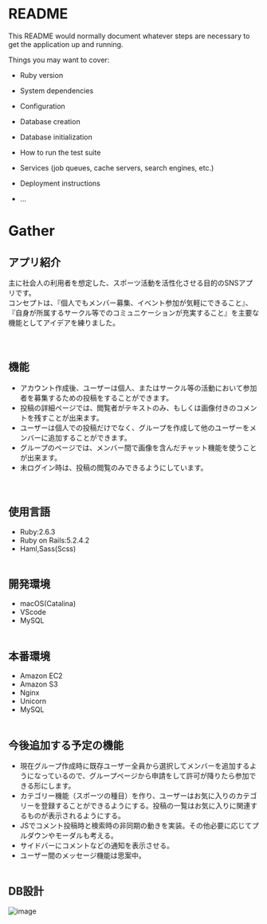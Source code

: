 # README

This README would normally document whatever steps are necessary to get the
application up and running.

Things you may want to cover:

* Ruby version

* System dependencies

* Configuration

* Database creation

* Database initialization

* How to run the test suite

* Services (job queues, cache servers, search engines, etc.)

* Deployment instructions

* ...


# Gather
## アプリ紹介
主に社会人の利用者を想定した、スポーツ活動を活性化させる目的のSNSアプリです。<br>
コンセプトは、『個人でもメンバー募集、イベント参加が気軽にできること』、『自身が所属するサークル等でのコミュニケーションが充実すること』を主要な機能としてアイデアを練りました。
<br><br><br>
## 機能
- アカウント作成後、ユーザーは個人、またはサークル等の活動において参加者を募集するための投稿をすることができます。<br>
- 投稿の詳細ページでは、閲覧者がテキストのみ、もしくは画像付きのコメントを残すことが出来ます。<br>
- ユーザーは個人での投稿だけでなく、グループを作成して他のユーザーをメンバーに追加することができます。<br>
- グループのページでは、メンバー間で画像を含んだチャット機能を使うことが出来ます。
- 未ログイン時は、投稿の閲覧のみできるようにしています。
<br><br><br>
## 使用言語
- Ruby:2.6.3
- Ruby on Rails:5.2.4.2
- Haml,Sass(Scss)
<br><br>
## 開発環境
- macOS(Catalina)
- VScode
- MySQL
<br><br>
## 本番環境
- Amazon EC2
- Amazon S3
- Nginx
- Unicorn
- MySQL
<br><br>
## 今後追加する予定の機能
- 現在グループ作成時に既存ユーザー全員から選択してメンバーを追加するようになっているので、グループページから申請をして許可が降りたら参加できる形にします。
- カテゴリー機能（スポーツの種目）を作り、ユーザーはお気に入りのカテゴリーを登録することができるようにする。投稿の一覧はお気に入りに関連するものが表示されるようにする。
- JSでコメント投稿時と検索時の非同期の動きを実装。その他必要に応じてプルダウンやモーダルも考える。
- サイドバーにコメントなどの通知を表示させる。
- ユーザー間のメッセージ機能は思案中。
<br><br>
## DB設計
![image](https://user-images.githubusercontent.com/61773347/83620584-7698f780-a5c8-11ea-9e1a-c6b929a5e9f7.png)





